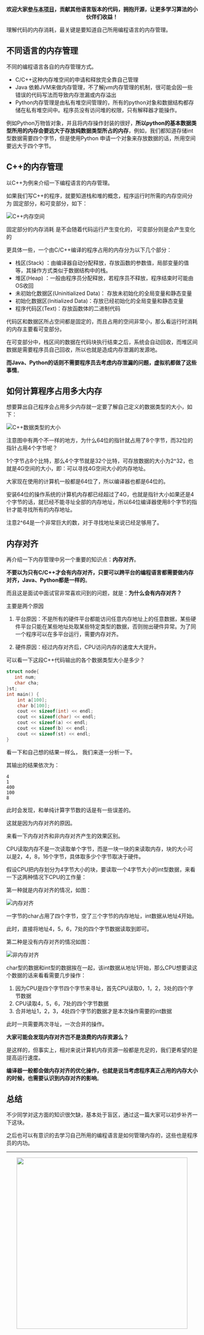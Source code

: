 <p align="center">
  <a href="https://mp.weixin.qq.com/s/RsdcQ9umo09R6cfnwXZlrQ"><img src="https://img.shields.io/badge/PDF下载-代码随想录-blueviolet" alt=""></a>
  <a href="https://mp.weixin.qq.com/s/b66DFkOp8OOxdZC_xLZxfw"><img src="https://img.shields.io/badge/刷题-微信群-green" alt=""></a>
  <a href="https://space.bilibili.com/525438321"><img src="https://img.shields.io/badge/B站-代码随想录-orange" alt=""></a>
  <a href="https://mp.weixin.qq.com/s/QVF6upVMSbgvZy8lHZS3CQ"><img src="https://img.shields.io/badge/知识星球-代码随想录-blue" alt=""></a>
</p>
<p align="center"><strong>欢迎大家<a href="https://mp.weixin.qq.com/s/tqCxrMEU-ajQumL1i8im9A">参与本项目</a>，贡献其他语言版本的代码，拥抱开源，让更多学习算法的小伙伴们收益！</strong></p>




理解代码的内存消耗，最关键是要知道自己所用编程语言的内存管理。

## 不同语言的内存管理

不同的编程语言各自的内存管理方式。

* C/C++这种内存堆空间的申请和释放完全靠自己管理
* Java 依赖JVM来做内存管理，不了解jvm内存管理的机制，很可能会因一些错误的代码写法而导致内存泄漏或内存溢出
* Python内存管理是由私有堆空间管理的，所有的python对象和数据结构都存储在私有堆空间中。程序员没有访问堆的权限，只有解释器才能操作。

例如Python万物皆对象，并且将内存操作封装的很好，**所以python的基本数据类型所用的内存会要远大于存放纯数据类型所占的内存**，例如，我们都知道存储int型数据需要四个字节，但是使用Python 申请一个对象来存放数据的话，所用空间要远大于四个字节。

## C++的内存管理

以C++为例来介绍一下编程语言的内存管理。

如果我们写C++的程序，就要知道栈和堆的概念，程序运行时所需的内存空间分为 固定部分，和可变部分，如下：

![C++内存空间](https://img-blog.csdnimg.cn/20210309165950660.png)

固定部分的内存消耗 是不会随着代码运行产生变化的， 可变部分则是会产生变化的

更具体一些，一个由C/C++编译的程序占用的内存分为以下几个部分：

* 栈区(Stack) ：由编译器自动分配释放，存放函数的参数值，局部变量的值等，其操作方式类似于数据结构中的栈。
* 堆区(Heap) ：一般由程序员分配释放，若程序员不释放，程序结束时可能由OS收回
* 未初始化数据区(Uninitialized Data)： 存放未初始化的全局变量和静态变量
* 初始化数据区(Initialized Data)：存放已经初始化的全局变量和静态变量
* 程序代码区(Text)：存放函数体的二进制代码

代码区和数据区所占空间都是固定的，而且占用的空间非常小，那么看运行时消耗的内存主要看可变部分。

在可变部分中，栈区间的数据在代码块执行结束之后，系统会自动回收，而堆区间数据是需要程序员自己回收，所以也就是造成内存泄漏的发源地。

**而Java、Python的话则不需要程序员去考虑内存泄漏的问题，虚拟机都做了这些事情**。

## 如何计算程序占用多大内存

想要算出自己程序会占用多少内存就一定要了解自己定义的数据类型的大小，如下：

![C++数据类型的大小](https://img-blog.csdnimg.cn/20200804193045440.png)

注意图中有两个不一样的地方，为什么64位的指针就占用了8个字节，而32位的指针占用4个字节呢？

1个字节占8个比特，那么4个字节就是32个比特，可存放数据的大小为2^32，也就是4G空间的大小，即：可以寻找4G空间大小的内存地址。

大家现在使用的计算机一般都是64位了，所以编译器也都是64位的。

安装64位的操作系统的计算机内存都已经超过了4G，也就是指针大小如果还是4个字节的话，就已经不能寻址全部的内存地址，所以64位编译器使用8个字节的指针才能寻找所有的内存地址。

注意2^64是一个非常巨大的数，对于寻找地址来说已经足够用了。

## 内存对齐

再介绍一下内存管理中另一个重要的知识点：**内存对齐**。

**不要以为只有C/C++才会有内存对齐，只要可以跨平台的编程语言都需要做内存对齐，Java、Python都是一样的**。

而且这是面试中面试官非常喜欢问到的问题，就是：**为什么会有内存对齐？**

主要是两个原因

1. 平台原因：不是所有的硬件平台都能访问任意内存地址上的任意数据，某些硬件平台只能在某些地址处取某些特定类型的数据，否则抛出硬件异常。为了同一个程序可以在多平台运行，需要内存对齐。

2. 硬件原因：经过内存对齐后，CPU访问内存的速度大大提升。

可以看一下这段C++代码输出的各个数据类型大小是多少？

```CPP
struct node{
   int num;
   char cha;
}st;
int main() {
    int a[100];
    char b[100];
    cout << sizeof(int) << endl;
    cout << sizeof(char) << endl;
    cout << sizeof(a) << endl;
    cout << sizeof(b) << endl;
    cout << sizeof(st) << endl;
}
```
看一下和自己想的结果一样么， 我们来逐一分析一下。

其输出的结果依次为：
```
4
1
400
100
8
```

此时会发现，和单纯计算字节数的话是有一些误差的。

这就是因为内存对齐的原因。

来看一下内存对齐和非内存对齐产生的效果区别。

CPU读取内存不是一次读取单个字节，而是一块一块的来读取内存，块的大小可以是2，4，8，16个字节，具体取多少个字节取决于硬件。

假设CPU把内存划分为4字节大小的块，要读取一个4字节大小的int型数据，来看一下这两种情况下CPU的工作量：

第一种就是内存对齐的情况，如图：

![内存对齐](https://img-blog.csdnimg.cn/20200804193307347.png)

一字节的char占用了四个字节，空了三个字节的内存地址，int数据从地址4开始。

此时，直接将地址4，5，6，7处的四个字节数据读取到即可。

第二种是没有内存对齐的情况如图：

![非内存对齐](https://img-blog.csdnimg.cn/20200804193353926.png)

char型的数据和int型的数据挨在一起，该int数据从地址1开始，那么CPU想要读这个数据的话来看看需要几步操作：

1. 因为CPU是四个字节四个字节来寻址，首先CPU读取0，1，2，3处的四个字节数据
2. CPU读取4，5，6，7处的四个字节数据
3. 合并地址1，2，3，4处四个字节的数据才是本次操作需要的int数据

此时一共需要两次寻址，一次合并的操作。

**大家可能会发现内存对齐岂不是浪费的内存资源么？**

是这样的，但事实上，相对来说计算机内存资源一般都是充足的，我们更希望的是提高运行速度。

**编译器一般都会做内存对齐的优化操作，也就是说当考虑程序真正占用的内存大小的时候，也需要认识到内存对齐的影响**。


## 总结

不少同学对这方面的知识很欠缺，基本处于盲区，通过这一篇大家可以初步补齐一下这块。

之后也可以有意识的去学习自己所用的编程语言是如何管理内存的，这些也是程序员的内功。




-----------------------
<div align="center"><img src=https://code-thinking.cdn.bcebos.com/pics/01二维码.jpg width=450> </img></div>
